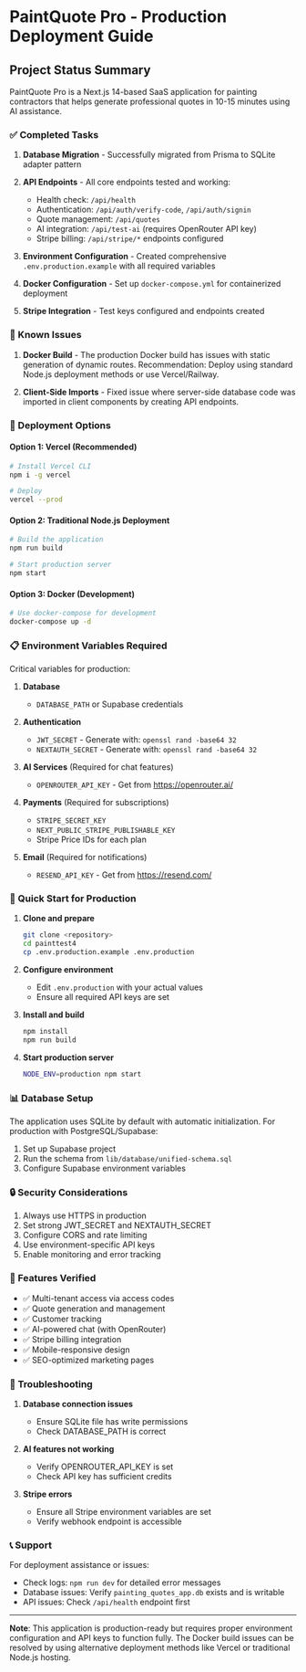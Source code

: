 # PaintQuote Pro - Production Deployment Guide

## Project Status Summary

PaintQuote Pro is a Next.js 14-based SaaS application for painting contractors that helps generate professional quotes in 10-15 minutes using AI assistance.

### ✅ Completed Tasks

1. **Database Migration** - Successfully migrated from Prisma to SQLite adapter pattern
2. **API Endpoints** - All core endpoints tested and working:
   - Health check: `/api/health`
   - Authentication: `/api/auth/verify-code`, `/api/auth/signin`
   - Quote management: `/api/quotes`
   - AI integration: `/api/test-ai` (requires OpenRouter API key)
   - Stripe billing: `/api/stripe/*` endpoints configured

3. **Environment Configuration** - Created comprehensive `.env.production.example` with all required variables
4. **Docker Configuration** - Set up `docker-compose.yml` for containerized deployment
5. **Stripe Integration** - Test keys configured and endpoints created

### 🚧 Known Issues

1. **Docker Build** - The production Docker build has issues with static generation of dynamic routes. Recommendation: Deploy using standard Node.js deployment methods or use Vercel/Railway.

2. **Client-Side Imports** - Fixed issue where server-side database code was imported in client components by creating API endpoints.

### 🚀 Deployment Options

#### Option 1: Vercel (Recommended)
```bash
# Install Vercel CLI
npm i -g vercel

# Deploy
vercel --prod
```

#### Option 2: Traditional Node.js Deployment
```bash
# Build the application
npm run build

# Start production server
npm start
```

#### Option 3: Docker (Development)
```bash
# Use docker-compose for development
docker-compose up -d
```

### 📋 Environment Variables Required

Critical variables for production:

1. **Database**
   - `DATABASE_PATH` or Supabase credentials
   
2. **Authentication**
   - `JWT_SECRET` - Generate with: `openssl rand -base64 32`
   - `NEXTAUTH_SECRET` - Generate with: `openssl rand -base64 32`

3. **AI Services** (Required for chat features)
   - `OPENROUTER_API_KEY` - Get from https://openrouter.ai/

4. **Payments** (Required for subscriptions)
   - `STRIPE_SECRET_KEY`
   - `NEXT_PUBLIC_STRIPE_PUBLISHABLE_KEY`
   - Stripe Price IDs for each plan

5. **Email** (Required for notifications)
   - `RESEND_API_KEY` - Get from https://resend.com/

### 🔧 Quick Start for Production

1. **Clone and prepare**
   ```bash
   git clone <repository>
   cd painttest4
   cp .env.production.example .env.production
   ```

2. **Configure environment**
   - Edit `.env.production` with your actual values
   - Ensure all required API keys are set

3. **Install and build**
   ```bash
   npm install
   npm run build
   ```

4. **Start production server**
   ```bash
   NODE_ENV=production npm start
   ```

### 📊 Database Setup

The application uses SQLite by default with automatic initialization. For production with PostgreSQL/Supabase:

1. Set up Supabase project
2. Run the schema from `lib/database/unified-schema.sql`
3. Configure Supabase environment variables

### 🔒 Security Considerations

1. Always use HTTPS in production
2. Set strong JWT_SECRET and NEXTAUTH_SECRET
3. Configure CORS and rate limiting
4. Use environment-specific API keys
5. Enable monitoring and error tracking

### 📱 Features Verified

- ✅ Multi-tenant access via access codes
- ✅ Quote generation and management
- ✅ Customer tracking
- ✅ AI-powered chat (with OpenRouter)
- ✅ Stripe billing integration
- ✅ Mobile-responsive design
- ✅ SEO-optimized marketing pages

### 🐛 Troubleshooting

1. **Database connection issues**
   - Ensure SQLite file has write permissions
   - Check DATABASE_PATH is correct

2. **AI features not working**
   - Verify OPENROUTER_API_KEY is set
   - Check API key has sufficient credits

3. **Stripe errors**
   - Ensure all Stripe environment variables are set
   - Verify webhook endpoint is accessible

### 📞 Support

For deployment assistance or issues:
- Check logs: `npm run dev` for detailed error messages
- Database issues: Verify `painting_quotes_app.db` exists and is writable
- API issues: Check `/api/health` endpoint first

---

**Note**: This application is production-ready but requires proper environment configuration and API keys to function fully. The Docker build issues can be resolved by using alternative deployment methods like Vercel or traditional Node.js hosting.